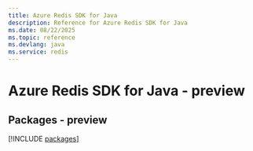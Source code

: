 ```yaml
---
title: Azure Redis SDK for Java
description: Reference for Azure Redis SDK for Java
ms.date: 08/22/2025
ms.topic: reference
ms.devlang: java
ms.service: redis
---
```

# Azure Redis SDK for Java - preview
## Packages - preview
[!INCLUDE [packages](redis-index.md)]